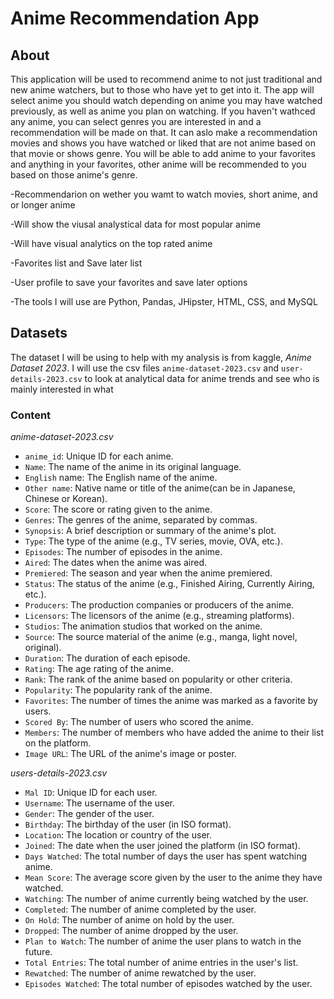# Anime Recommendation App

## About

This application will be used to recommend anime to not just traditional and new anime watchers, but to those who have yet to get into it. The app will select
anime you should watch depending on anime you may have watched previously, as well as anime you plan on watching.
If you haven't wathced any anime, you can select genres you are interested in and a recommendation will be made on that. It can aslo make a recommendation
movies and shows you have watched or liked that are not anime based on that movie or shows genre. You will be able to add anime to your favorites
and anything in your favorites, other anime will be recommended to you based on those anime's genre.

-Recommendarion on wether you wamt to watch movies, short anime, and or longer anime

-Will show the viusal analystical data for most popular anime

-Will have visual analytics on the top rated anime

-Favorites list and Save later list

-User profile to save your favorites and save later options

-The tools I will use are Python, Pandas, JHipster, HTML, CSS, and MySQL


## Datasets

The dataset I will be using to help with my analysis is from kaggle, *Anime Dataset 2023*.
I will use the csv files `anime-dataset-2023.csv` and `user-details-2023.csv` to look
at analytical data for anime trends and see who is mainly interested in what

### Content

*anime-dataset-2023.csv*

- `anime_id`: Unique ID for each anime.
- `Name`: The name of the anime in its original language.
- `English` name: The English name of the anime.
- `Other name`: Native name or title of the anime(can be in Japanese, Chinese or Korean).
- `Score`: The score or rating given to the anime.
- `Genres`: The genres of the anime, separated by commas.
- `Synopsis`: A brief description or summary of the anime's plot.
- `Type`: The type of the anime (e.g., TV series, movie, OVA, etc.).
- `Episodes`: The number of episodes in the anime.
- `Aired`: The dates when the anime was aired.
- `Premiered`: The season and year when the anime premiered.
- `Status`: The status of the anime (e.g., Finished Airing, Currently Airing, etc.).
- `Producers`: The production companies or producers of the anime.
- `Licensors`: The licensors of the anime (e.g., streaming platforms).
- `Studios`: The animation studios that worked on the anime.
- `Source`: The source material of the anime (e.g., manga, light novel, original).
- `Duration`: The duration of each episode.
- `Rating`: The age rating of the anime.
- `Rank`: The rank of the anime based on popularity or other criteria.
- `Popularity`: The popularity rank of the anime.
- `Favorites`: The number of times the anime was marked as a favorite by users.
- `Scored By`: The number of users who scored the anime.
- `Members`: The number of members who have added the anime to their list on the platform.
- `Image URL`: The URL of the anime's image or poster.


*users-details-2023.csv*

- `Mal ID`: Unique ID for each user.
- `Username`: The username of the user.
- `Gender`: The gender of the user.
- `Birthday`: The birthday of the user (in ISO format).
- `Location`: The location or country of the user.
- `Joined`: The date when the user joined the platform (in ISO format).
- `Days Watched`: The total number of days the user has spent watching anime.
- `Mean Score`: The average score given by the user to the anime they have watched.
- `Watching`: The number of anime currently being watched by the user.
- `Completed`: The number of anime completed by the user.
- `On Hold`: The number of anime on hold by the user.
- `Dropped`: The number of anime dropped by the user.
- `Plan to Watch`: The number of anime the user plans to watch in the future.
- `Total Entries`: The total number of anime entries in the user's list.
- `Rewatched`: The number of anime rewatched by the user.
- `Episodes Watched`: The total number of episodes watched by the user.
